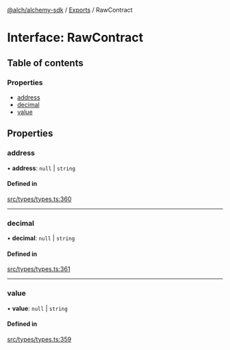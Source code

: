 [@alch/alchemy-sdk](../README.md) / [Exports](../modules.md) / RawContract

# Interface: RawContract

## Table of contents

### Properties

- [address](RawContract.md#address)
- [decimal](RawContract.md#decimal)
- [value](RawContract.md#value)

## Properties

### address

• **address**: ``null`` \| `string`

#### Defined in

[src/types/types.ts:360](https://github.com/alchemyplatform/alchemy-sdk-js/blob/0fdf0d4/src/types/types.ts#L360)

___

### decimal

• **decimal**: ``null`` \| `string`

#### Defined in

[src/types/types.ts:361](https://github.com/alchemyplatform/alchemy-sdk-js/blob/0fdf0d4/src/types/types.ts#L361)

___

### value

• **value**: ``null`` \| `string`

#### Defined in

[src/types/types.ts:359](https://github.com/alchemyplatform/alchemy-sdk-js/blob/0fdf0d4/src/types/types.ts#L359)
